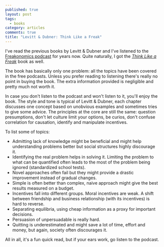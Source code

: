 ```yaml
---
published: true
layout: post
tags: 
  - books
category: articles
comments: true
title: "Levitt & Dubner: Think Like a Freak"
---
```


I've read the previous books by Levitt & Dubner and I've listened to the [Freakonomics podcast](http://freakonomics.com/radio/) for years now. Quite naturally, I got the *[Think Like a Freak](https://www.goodreads.com/book/show/17331349-think-like-a-freak)* book as well.

The book has basically only one problem: all the topics have been covered in the free podcasts. Unless you prefer reading to listening there's really no point in buying the book. The extra information provided is negligible and pretty much not worth it.

In case you don't listen to the podcast and won't listen to it, you'll enjoy the book. The style and tone is typical of Levitt & Dubner, each chapter discusses one concept based on unobvious examples and sometimes tries to give some advice. The principles at the core are still the same: question presumptions, don't let culture limit your options, be curios, don't confuse correlation for causation, identify and manipulate incentives.

To list some of topics: 

- Admitting lack of knowledge might be beneficial and might help understanding problems better but social structures highly discourage it.
- Identifying the real problem helps in solving it. Limiting the problem to what can be quantified often leads to the most of the problem being ignored (standardized school tests).
- Novel approaches often fail but they might provide a drastic improvement instead of gradual changes.
- Simple is often better than complex, naive approach might give the best results measured on a budget.
- Incentives fall into different groups. Moral incentives are weak. A shift between friendship and business relationship (with its incentives) is hard to reverse.
- Separating equilibria, using cheap information as a proxy for important decisions.
- Persuasion of unpersuadable is really hard.
- Quitting is underestimated and might save a lot of time, effort and money, but again, society often discourages it.

All in all, it's a fun quick read, but if your ears work, go listen to the podcast. 
